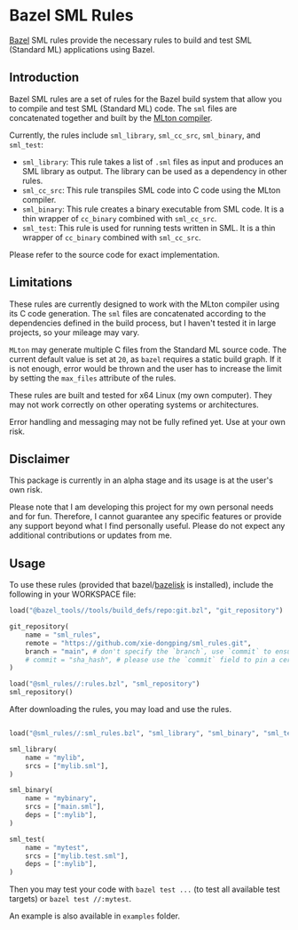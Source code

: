 Bazel SML Rules
===============

[Bazel](https://bazel.build/) SML rules provide the necessary rules to build and test SML (Standard ML) applications using Bazel.

## Introduction

Bazel SML rules are a set of rules for the Bazel build system that allow you to compile and test SML (Standard ML) code. The `sml` files are concatenated together and built by the [MLton compiler](https://github.com/MLton/mlton).

Currently, the rules include `sml_library`, `sml_cc_src`, `sml_binary`, and `sml_test`:

* `sml_library`: This rule takes a list of `.sml` files as input and produces an SML library as output. The library can be used as a dependency in other rules.
* `sml_cc_src`: This rule transpiles SML code into C code using the MLton compiler.
* `sml_binary`: This rule creates a binary executable from SML code. It is a thin wrapper of `cc_binary` combined with `sml_cc_src`.
* `sml_test`: This rule is used for running tests written in SML. It is a thin wrapper of `cc_binary` combined with `sml_cc_src`.

Please refer to the source code for exact implementation.

## Limitations

These rules are currently designed to work with the MLton compiler using its C code generation. The `sml` files are concatenated according to the dependencies defined in the build process, but I haven't tested it in large projects, so your mileage may vary.

`MLton` may generate multiple C files from the Standard ML source code. The current default value is set at `20`, as `bazel` requires a static build graph. If it is not enough, error would be thrown and the user has to increase the limit by setting the `max_files` attribute of the rules.

These rules are built and tested for x64 Linux (my own computer). They may not work correctly on other operating systems or architectures.

Error handling and messaging may not be fully refined yet. Use at your own risk.

## Disclaimer

This package is currently in an alpha stage and its usage is at the user's own risk.

Please note that I am developing this project for my own personal needs and for fun. Therefore, I cannot guarantee any specific features or provide any support beyond what I find personally useful. Please do not expect any additional contributions or updates from me.

## Usage

To use these rules (provided that bazel/[bazelisk](https://github.com/bazelbuild/bazelisk/releases) is installed), include the following in your WORKSPACE file:

```python
load("@bazel_tools//tools/build_defs/repo:git.bzl", "git_repository")

git_repository(
    name = "sml_rules",
    remote = "https://github.com/xie-dongping/sml_rules.git",
    branch = "main", # don't specify the `branch`, use `commit` to ensure hermetic build
    # commit = "sha_hash", # please use the `commit` field to pin a certain commit
)

load("@sml_rules//:rules.bzl", "sml_repository")
sml_repository()
```

After downloading the rules, you may load and use the rules.

```python

load("@sml_rules//:sml_rules.bzl", "sml_library", "sml_binary", "sml_test")

sml_library(
    name = "mylib",
    srcs = ["mylib.sml"],
)

sml_binary(
    name = "mybinary",
    srcs = ["main.sml"],
    deps = [":mylib"],
)

sml_test(
    name = "mytest",
    srcs = ["mylib.test.sml"],
    deps = [":mylib"],
)
```

Then you may test your code with `bazel test ...` (to test all available test targets) or `bazel test //:mytest`.


An example is also available in `examples` folder.
